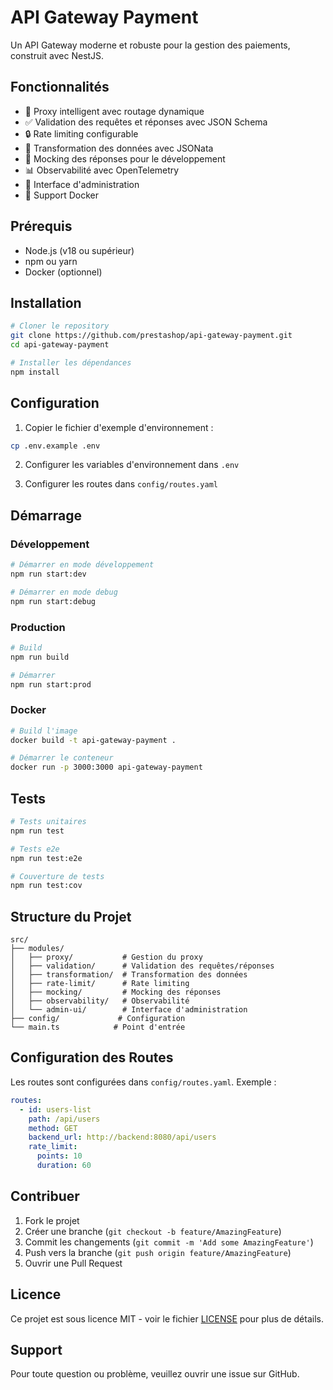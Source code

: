 # API Gateway Payment

Un API Gateway moderne et robuste pour la gestion des paiements, construit avec NestJS.

## Fonctionnalités

- 🔄 Proxy intelligent avec routage dynamique
- ✅ Validation des requêtes et réponses avec JSON Schema
- 🔒 Rate limiting configurable
- 🔄 Transformation des données avec JSONata
- 🎯 Mocking des réponses pour le développement
- 📊 Observabilité avec OpenTelemetry
- 🎨 Interface d'administration
- 🐳 Support Docker

## Prérequis

- Node.js (v18 ou supérieur)
- npm ou yarn
- Docker (optionnel)

## Installation

```bash
# Cloner le repository
git clone https://github.com/prestashop/api-gateway-payment.git
cd api-gateway-payment

# Installer les dépendances
npm install
```

## Configuration

1. Copier le fichier d'exemple d'environnement :
```bash
cp .env.example .env
```

2. Configurer les variables d'environnement dans `.env`

3. Configurer les routes dans `config/routes.yaml`

## Démarrage

### Développement

```bash
# Démarrer en mode développement
npm run start:dev

# Démarrer en mode debug
npm run start:debug
```

### Production

```bash
# Build
npm run build

# Démarrer
npm run start:prod
```

### Docker

```bash
# Build l'image
docker build -t api-gateway-payment .

# Démarrer le conteneur
docker run -p 3000:3000 api-gateway-payment
```

## Tests

```bash
# Tests unitaires
npm run test

# Tests e2e
npm run test:e2e

# Couverture de tests
npm run test:cov
```

## Structure du Projet

```
src/
├── modules/
│   ├── proxy/           # Gestion du proxy
│   ├── validation/      # Validation des requêtes/réponses
│   ├── transformation/  # Transformation des données
│   ├── rate-limit/      # Rate limiting
│   ├── mocking/         # Mocking des réponses
│   ├── observability/   # Observabilité
│   └── admin-ui/        # Interface d'administration
├── config/             # Configuration
└── main.ts            # Point d'entrée
```

## Configuration des Routes

Les routes sont configurées dans `config/routes.yaml`. Exemple :

```yaml
routes:
  - id: users-list
    path: /api/users
    method: GET
    backend_url: http://backend:8080/api/users
    rate_limit:
      points: 10
      duration: 60
```

## Contribuer

1. Fork le projet
2. Créer une branche (`git checkout -b feature/AmazingFeature`)
3. Commit les changements (`git commit -m 'Add some AmazingFeature'`)
4. Push vers la branche (`git push origin feature/AmazingFeature`)
5. Ouvrir une Pull Request

## Licence

Ce projet est sous licence MIT - voir le fichier [LICENSE](LICENSE) pour plus de détails.

## Support

Pour toute question ou problème, veuillez ouvrir une issue sur GitHub. 